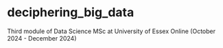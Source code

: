 # deciphering_big_data
Third module of Data Science MSc at University of Essex Online (October 2024 - December 2024)
